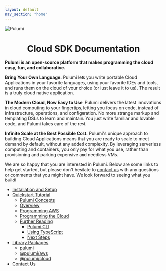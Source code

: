 ```yaml
---
layout: default
nav_section: "home"
---
```


<div class="pulumi-jumbotron">
    <div class="container">
        <img src="images/logo/transparent-black-text-large.png" alt="Pulumi" style="display: block; margin: auto">
        <h1 class="display-3 title" style="text-align: center">Cloud SDK Documentation</h1>
    </div>
</div>

**Pulumi is an open-source platform that makes programming the cloud easy, fun, and collaborative.**

**Bring Your Own Language.**  Pulumi lets you write portable Cloud Applications in your favorite languages, using your
favorite IDEs and tools, and runs them on the cloud of your choice (or just leave it to us).  The result is a truly
cloud native application.

**The Modern Cloud, Now Easy to Use.**  Pulumi delivers the latest innovations in cloud computing to your fingertips,
letting you focus on code, instead of infrastructure, operations, and configuration.  No more strange markup and
templating DSLs to learn and maintain.  You just write familiar and lovable code, and Pulumi takes care of the rest.

**Infinite Scale at the Best Possible Cost.**  Pulumi's unique approach to building Cloud Applications means that you
are ready to scale to meet demand by default, without any added complexity.  By leveraging serverless computing and
containers, you only pay for what you use, rather than provisioning and parking expensive and needless VMs.

We are so happy that you are interested in Pulumi.  Below are some links to help get started, but please don't hesitate
to [contact us](/contact) with any questions or comments that you might have.  We look forward to seeing what you build!

* [Installation and Setup](/install)
* [Quickstart Tutorial](/quickstart)
    - [Pulumi Concepts](/quickstart/concepts.html)
    - [Overview](/quickstart/overview.html)
    - [Programming AWS](/quickstart/aws.html)
    - [Programming the Cloud](/quickstart/cloud.html)
    - [Further Reading](/quickstart/reading.html)
        - [Pulumi CLI](/quickstart/reading.html#pulumi-cli)
        - [Using TypeScript](/quickstart/reading.html#using-typescript)
        - [Next Steps](/quickstart/reading.html#next-steps)
* [Library Packages](/packages)
    - [pulumi](/packages/pulumi)
    - [@pulumi/aws](/packages/pulumi-aws)
    - [@pulumi/cloud](/packages/pulumi-cloud)
* [Contact Us](/contact)

